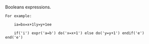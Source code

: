 Booleans expressions.

	For example:
	
		ia=bx=x+1ly=y+1ee
		
		if('i') expr('a=b') do('x=x+1') else do('y=y+1') endif('e') end('e')
		
